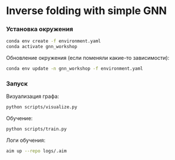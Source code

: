 # Inverse folding with simple GNN

### Установка окружения

```bash
conda env create -f environment.yaml
conda activate gnn_workshop
```
Обновление окружения (если поменяли какие-то зависимости):

```bash
conda env update -n gnn_workshop -f environment.yaml
```

### Запуск

Визуализация графа:
```bash
python scripts/visualize.py
```


Обучение:
```bash
python scripts/train.py
```

Логи обучения:
```bash
aim up --repo logs/.aim
```
